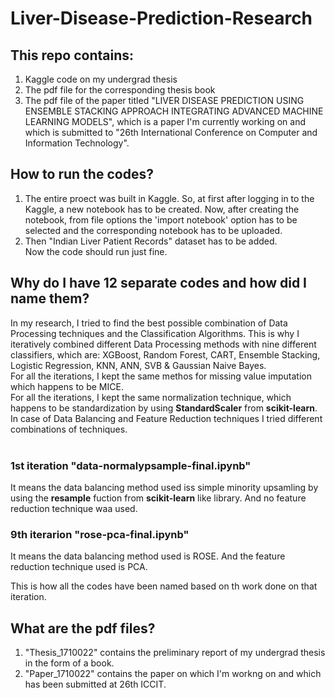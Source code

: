 # Liver-Disease-Prediction-Research
## This repo contains:</br>
1. Kaggle code on my undergrad thesis
2. The pdf file for the corresponding thesis book
3. The pdf file of the paper titled "LIVER DISEASE PREDICTION USING ENSEMBLE STACKING APPROACH INTEGRATING ADVANCED MACHINE LEARNING MODELS", which is a paper I'm currently working on and which is submitted to "26th International Conference on Computer and Information Technology".
## How to run the codes?
1. The entire proect was built in Kaggle. So, at first after logging in to the Kaggle, a new notebook has to be created. Now, after creating the notebook, from file options the 'import notebook' option has to be selected and the corresponding notebook has to be uploaded.
2. Then "Indian Liver Patient Records" dataset has to be added.<br>
Now the code should run just fine.
## Why do I have 12 separate codes and how did I name them? 
In my research, I tried to find the best possible combination of Data Processing techniques and the Classification Algorithms. This is why I iteratively combined different Data Processing methods with nine different classifiers, which are: XGBoost, Random Forest, CART, Ensemble Stacking, Logistic Regression, KNN, ANN, SVB & Gaussian Naive Bayes.</br>
For all the iterations, I kept the same methos for missing value imputation which happens to be MICE.</br>
For all the iterations, I kept the same normalization technique, which happens to be standardization by using __StandardScaler__ from __scikit-learn__.</br>
In case of Data Balancing and Feature Reduction techniques I tried different combinations of techniques. </br></br>

### 1st iteration "data-normalypsample-final.ipynb"
It means the data balancing method used iss simple minority upsamling by using the __resample__ fuction from __scikit-learn__ like library. And no feature reduction technique waa used.

### 9th iterarion "rose-pca-final.ipynb"
It means the data balancing method used is ROSE. And the feature reduction technique used is PCA. 

This is how all the codes have been named based on th work done on that iteration.
## What are the pdf files?
1. "Thesis_1710022" contains the preliminary report of my undergrad thesis in the form of a book.
2. "Paper_1710022" contains the paper on which I'm workng on and which has been submitted at 26th ICCIT.


